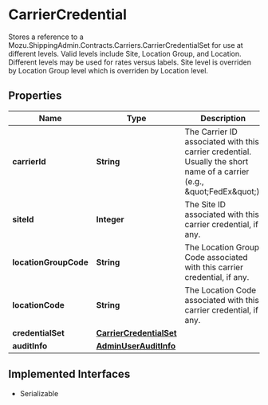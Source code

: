

# CarrierCredential

Stores a reference to a Mozu.ShippingAdmin.Contracts.Carriers.CarrierCredentialSet for use at different levels.  Valid levels include Site, Location Group, and Location. Different levels may be used for rates versus labels.  Site level is overriden by Location Group level which is overriden by Location level.

## Properties

| Name | Type | Description | Notes |
|------------ | ------------- | ------------- | -------------|
|**carrierId** | **String** | The Carrier ID associated with this carrier credential.  Usually the short name of a carrier (e.g., \&quot;FedEx\&quot;). |  [optional] |
|**siteId** | **Integer** | The Site ID associated with this carrier credential, if any. |  [optional] |
|**locationGroupCode** | **String** | The Location Group Code associated with this carrier credential, if any. |  [optional] |
|**locationCode** | **String** | The Location Code associated with this carrier credential, if any. |  [optional] |
|**credentialSet** | [**CarrierCredentialSet**](CarrierCredentialSet.md) |  |  [optional] |
|**auditInfo** | [**AdminUserAuditInfo**](AdminUserAuditInfo.md) |  |  [optional] |


## Implemented Interfaces

* Serializable


